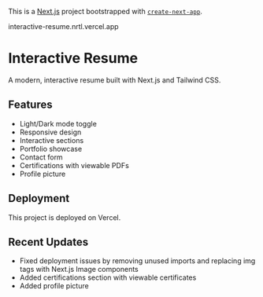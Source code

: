 This is a [Next.js](https://nextjs.org) project bootstrapped with [`create-next-app`](https://nextjs.org/docs/app/api-reference/cli/create-next-app).

interactive-resume.nrtl.vercel.app

# Interactive Resume

A modern, interactive resume built with Next.js and Tailwind CSS.

## Features

- Light/Dark mode toggle
- Responsive design
- Interactive sections
- Portfolio showcase
- Contact form
- Certifications with viewable PDFs
- Profile picture

## Deployment

This project is deployed on Vercel.

## Recent Updates

- Fixed deployment issues by removing unused imports and replacing img tags with Next.js Image components
- Added certifications section with viewable certificates
- Added profile picture

